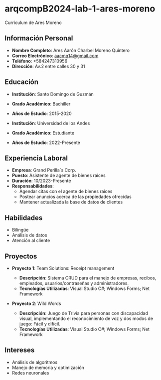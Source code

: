 # arqcompB2024-lab-1-ares-moreno
Currículum de Ares Moreno
## Información Personal
- **Nombre Completo**: Ares Aarón Charbel Moreno Quintero
- **Correo Electrónico**: aacmq14@gmail.com
- **Teléfono**: +584247310956
- **Dirección**: Av.2 entre calles 30 y 31

## Educación
- **Institución**: Santo Domingo de Guzmán
- **Grado Académico**: Bachiller
- **Años de Estudio**: 2015-2020

- **Institución**: Universidad de los Andes
- **Grado Académico**: Estudiante
- **Años de Estudio**: 2022-Presente

## Experiencia Laboral
- **Empresa**: Grand Perilla´s Corp.
- **Puesto**: Asistente de agente de bienes raíces
- **Duración**: 10/2023-Presente
- **Responsabilidades**:
  - Agendar citas con el agente de bienes raíces
  - Postear anuncios acerca de las propiedades ofrecidas
  - Mantener actualizada la base de datos de clientes

## Habilidades
- Bilingüe
- Análisis de datos
- Atención al cliente

## Proyectos
- **Proyecto 1**: Team Solutions: Receipt management
  - **Descripción**: Sistema CRUD para el manejo de empresas, recibos, empleados, usuarios/contraseñas y administradores.
  - **Tecnologías Utilizadas**: Visual Studio C#; Windows Forms; Net Framework

- **Proyecto 2**: Wild Words
  - **Descripción**: Juego de Trivia para personas con discapacidad visual, implementando el reconocimiento de voz y dos modos de juego: Fácil y difícil.
  - **Tecnologías Utilizadas**: Visual Studio C#; Windows Forms; Net Framework

## Intereses
- Análisis de algoritmos
- Manejo de memoria y optimización
- Redes neuronales
